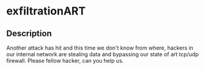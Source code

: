 # exfiltrationART

## Description

Another attack has hit and this time we don't know from where, hackers in our internal network are stealing data and bypassing our state of art tcp/udp firewall.
Please fellow hacker, can you help us.
